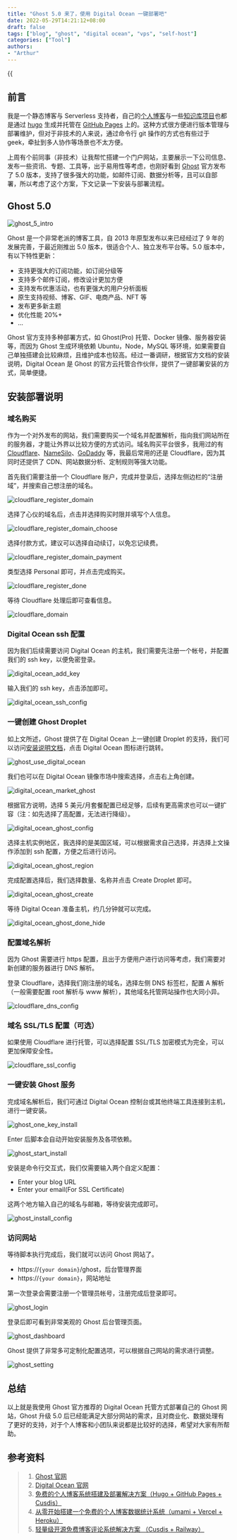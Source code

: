 ```yaml
---
title: "Ghost 5.0 来了，使用 Digital Ocean 一键部署吧"
date: 2022-05-29T14:21:12+08:00
draft: false
tags: ["blog", "ghost", "digital ocean", "vps", "self-host"]
categories: ["Tool"]
authors:
- "Arthur"
---
```


{{<audio src="audios/here_after_us.mp3" caption="《后来的我们 - 五月天》" >}}

## 前言

我是一个静态博客与 Serverless 支持者，自己的[个人博客](https://www.pseudoyu.com)与一些[知识库项目](https://www.pseudoyu.com/blockchain-guide)也都是通过 [hugo](https://gohugo.io) 生成并托管在 [GitHub Pages](https://pages.github.com) 上的。这种方式很方便进行版本管理与部署维护，但对于非技术的人来说，通过命令行 git 操作的方式也有些过于 geek，牵扯到多人协作等场景也不太方便。

上周有个前同事（非技术）让我帮忙搭建一个门户网站，主要展示一下公司信息、发布一些资讯、专题、工具等，出于易用性等考虑，也刚好看到 [Ghost](https://ghost.org) 官方发布了 5.0 版本，支持了很多强大的功能，如邮件订阅、数据分析等，且可以自部署，所以考虑了这个方案，下文记录一下安装与部署流程。

## Ghost 5.0

![ghost_5_intro](https://cdn.jsdelivr.net/gh/pseudoyu/image-hosting@master/images/ghost_5_intro.jpg)

Ghost 是一个非常老派的博客工具，自 2013 年原型发布以来已经经过了 9 年的发展完善，于最近刚推出 5.0 版本，很适合个人、独立发布平台等。5.0 版本中，有以下特性更新：

* 支持更强大的订阅功能，如订阅分级等
* 支持多个邮件订阅，修改设计更加方便
* 支持发布优惠活动，也有更强大的用户分析面板
* 原生支持视频、博客、GIF、电商产品、NFT 等
* 发布更多新主题
* 优化性能 20%+
* ...

Ghost 官方支持多种部署方式，如 Ghost(Pro) 托管、Docker 镜像、服务器安装等，而因为 Ghost 生成环境依赖 Ubuntu，Node，MySQL 等环境，如果需要自己单独搭建会比较麻烦，且维护成本也较高。经过一番调研，根据官方文档的安装说明，Digital Ocean 是 Ghost 的官方云托管合作伙伴，提供了一键部署安装的方式，简单便捷。

## 安装部署说明

### 域名购买

作为一个对外发布的网站，我们需要购买一个域名并配置解析，指向我们网站所在的服务器，才能让外界以比较方便的方式访问。域名购买平台很多，我用过的有 [Cloudflare](https://www.cloudflare.com)、[NameSilo](https://www.namesilo.com)、[GoDaddy](https://www.godaddy.com) 等，我最后常用的还是 Cloudflare，因为其同时还提供了 CDN、网站数据分析、定制规则等强大功能。

首先我们需要注册一个 Cloudflare 账户，完成并登录后，选择左侧边栏的“注册域”，并搜索自己想注册的域名。

![cloudflare_register_domain](https://cdn.jsdelivr.net/gh/pseudoyu/image-hosting@master/images/cloudflare_register_domain.png)

选择了心仪的域名后，点击并选择购买时限并填写个人信息。

![cloudflare_register_domain_choose](https://cdn.jsdelivr.net/gh/pseudoyu/image-hosting@master/images/cloudflare_register_domain_choose.png)

选择付款方式，建议可以选择自动续订，以免忘记续费。

![cloudflare_register_domain_payment](https://cdn.jsdelivr.net/gh/pseudoyu/image-hosting@master/images/cloudflare_register_domain_payment.png)

类型选择 Personal 即可，并点击完成购买。

![cloudflare_register_done](https://cdn.jsdelivr.net/gh/pseudoyu/image-hosting@master/images/cloudflare_register_done.png)

等待 Cloudflare 处理后即可查看信息。

![cloudflare_domain](https://cdn.jsdelivr.net/gh/pseudoyu/image-hosting@master/images/cloudflare_domain.jpeg)

### Digital Ocean ssh 配置

因为我们后续需要访问 Digital Ocean 的主机，我们需要先注册一个帐号，并配置我们的 ssh key，以便免密登录。

![digital_ocean_add_key](https://cdn.jsdelivr.net/gh/pseudoyu/image-hosting@master/images/digital_ocean_add_key.png)

输入我们的 ssh key，点击添加即可。

![digital_ocean_ssh_config](https://cdn.jsdelivr.net/gh/pseudoyu/image-hosting@master/images/digital_ocean_ssh_config.png)

### 一键创建 Ghost Droplet

如上文所述，Ghost 提供了在 Digital Ocean 上一键创建 Droplet 的支持，我们可以访问[安装说明文档](https://ghost.org/docs/install/)，点击 Digital Ocean 图标进行跳转。

![ghost_use_digital_ocean](https://cdn.jsdelivr.net/gh/pseudoyu/image-hosting@master/images/ghost_use_digital_ocean.png)

我们也可以在 Digital Ocean 镜像市场中搜索选择，点击右上角创建。

![digital_ocean_market_ghost](https://cdn.jsdelivr.net/gh/pseudoyu/image-hosting@master/images/digital_ocean_market_ghost.png)

根据官方说明，选择 5 美元/月套餐配置已经足够，后续有更高需求也可以一键扩容（注：如先选择了高配置，无法进行降级）。

![digital_ocean_ghost_config](https://cdn.jsdelivr.net/gh/pseudoyu/image-hosting@master/images/digital_ocean_ghost_config.png)

选择主机实例地区，我选择的是美国区域，可以根据需求自己选择，并选择上文操作添加到 ssh 配置，方便之后进行访问。

![digital_ocean_ghost_region](https://cdn.jsdelivr.net/gh/pseudoyu/image-hosting@master/images/digital_ocean_ghost_region.png)

完成配置选择后，我们选择数量、名称并点击 Create Droplet 即可。

![digital_ocean_ghost_create](https://cdn.jsdelivr.net/gh/pseudoyu/image-hosting@master/images/digital_ocean_ghost_create.png)

等待 Digital Ocean 准备主机，约几分钟就可以完成。

![digital_ocean_ghost_done_hide](https://cdn.jsdelivr.net/gh/pseudoyu/image-hosting@master/images/digital_ocean_ghost_done_hide.jpeg)

### 配置域名解析

因为 Ghost 需要进行 https 配置，且出于方便用户进行访问等考虑，我们需要对新创建的服务器进行 DNS 解析。

登录 Cloudflare，选择我们刚注册的域名，选择左侧 DNS 标签栏，配置 A 解析（一般需要配置 root 解析与 www 解析），其他域名托管网站操作也大同小异。

![cloudflare_dns_config](https://cdn.jsdelivr.net/gh/pseudoyu/image-hosting@master/images/cloudflare_dns_config.jpeg)

### 域名 SSL/TLS 配置（可选）

如果使用 Cloudflare 进行托管，可以选择配置 SSL/TLS 加密模式为完全，可以更加保障安全性。

![cloudflare_ssl_config](https://cdn.jsdelivr.net/gh/pseudoyu/image-hosting@master/images/cloudflare_ssl_config.png)

### 一键安装 Ghost 服务

完成域名解析后，我们可通过 Digital Ocean 控制台或其他终端工具连接到主机，进行一键安装。

![ghost_one_key_install](https://cdn.jsdelivr.net/gh/pseudoyu/image-hosting@master/images/ghost_one_key_install.jpeg)

Enter 后脚本会自动开始安装服务及各项依赖。

![ghost_start_install](https://cdn.jsdelivr.net/gh/pseudoyu/image-hosting@master/images/ghost_start_install.png)

安装是命令行交互式，我们仅需要输入两个自定义配置：

- Enter your blog URL
- Enter your email(For SSL Certificate)

这两个地方输入自己的域名与邮箱，等待安装完成即可。

![ghost_install_config](https://cdn.jsdelivr.net/gh/pseudoyu/image-hosting@master/images/ghost_install_config.jpeg)

### 访问网站

等待脚本执行完成后，我们就可以访问 Ghost 网站了。

- https://`{your domain}`/ghost，后台管理界面
- https://`{your domain}`，网站地址

第一次登录会需要注册一个管理员帐号，注册完成后登录即可。

![ghost_login](https://cdn.jsdelivr.net/gh/pseudoyu/image-hosting@master/images/ghost_login.png)

登录后即可看到非常美观的 Ghost 后台管理页面。

![ghost_dashboard](https://cdn.jsdelivr.net/gh/pseudoyu/image-hosting@master/images/ghost_dashboard.png)

Ghost 提供了非常多可定制化配置选项，可以根据自己网站的需求进行调整。

![ghost_setting](https://cdn.jsdelivr.net/gh/pseudoyu/image-hosting@master/images/ghost_setting.png)

## 总结

以上就是我使用 Ghost 官方推荐的 Digital Ocean 托管方式部署自己的 Ghost 网站，Ghost 升级 5.0 后已经能满足大部分网站的需求，且对商业化、数据处理有了更好的支持，对于个人博客和小团队来说都是比较好的选择，希望对大家有所帮助。

## 参考资料

> 1. [Ghost 官网](https://ghost.org)
> 2. [Digital Ocean 官网](https://www.digitalocean.com)
> 3. [免费的个人博客系统搭建及部署解决方案（Hugo + GitHub Pages + Cusdis）](https://www.pseudoyu.com/zh/2022/03/24/free_blog_deploy_using_hugo_and_cusdis/)
> 4. [从零开始搭建一个免费的个人博客数据统计系统（umami + Vercel + Heroku）](https://www.pseudoyu.com/zh/2022/05/21/free_blog_analysis_using_umami_vercel_and_heroku/)
> 5. [轻量级开源免费博客评论系统解决方案 （Cusdis + Railway）](https://www.pseudoyu.com/zh/2022/05/24/free_and_lightweight_blog_comment_system_using_cusdis_and_railway/)